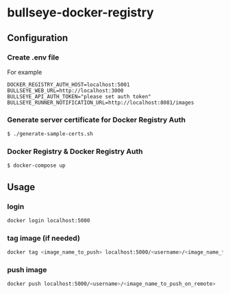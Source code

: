 # bullseye-docker-registry


## Configuration

### Create .env file

For example

```
DOCKER_REGISTRY_AUTH_HOST=localhost:5001
BULLSEYE_WEB_URL=http://localhost:3000
BULLSEYE_API_AUTH_TOKEN="please set auth token"
BULLSEYE_RUNNER_NOTIFICATION_URL=http://localhost:8081/images
```

### Generate server certificate for Docker Registry Auth

```sh
$ ./generate-sample-certs.sh
```

### Docker Registry & Docker Registry Auth

```sh
$ docker-compose up
```


## Usage

### login
```sh
docker login localhost:5000
```

### tag image (if needed)
```sh
docker tag <image_name_to_push> localhost:5000/<username>/<image_name_to_push_on_remote>
```

### push image
```sh
docker push localhost:5000/<username>/<image_name_to_push_on_remote>
```
